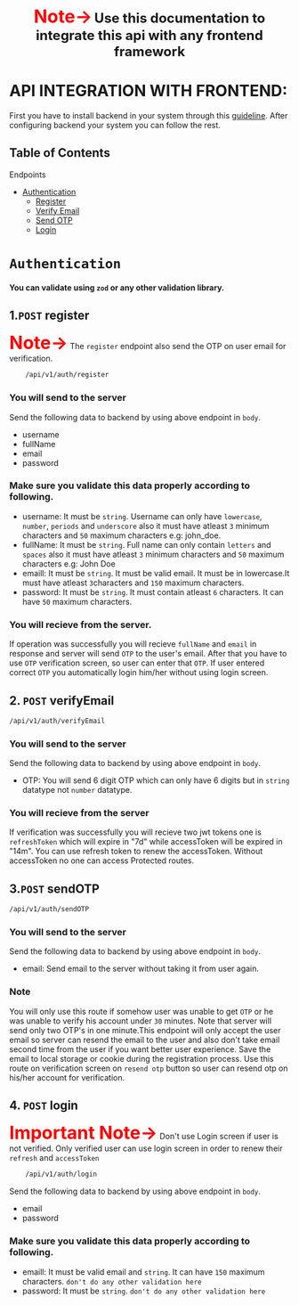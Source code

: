 <div style="text-align:center; margin:2rem 0;">
<span style="color:red; font-size:2rem; font-weight:bold;">Note-></span> <span style=" font-size:1.5rem; font-weight:bold;">Use this documentation to integrate this api with any frontend framework</span>
</div>

# API INTEGRATION WITH FRONTEND:

First you have to install backend in your system through this [guideline](/docs/api/api-development-guidelines.md). After configuring backend your system you can follow the rest.

## Table of Contents

Endpoints

- [Authentication](#authentication)
  - [Register](#1-post-register)
  - [Verify Email](#2-post-verifyemail)
  - [Send OTP](#3-post-sendOTP)
  - [Login](#4-post-login)

# `Authentication`

#### You can validate using `zod` or any other validation library.

## 1.`POST` register

<span style="color:red; font-size:2rem; font-weight:bold;">Note-></span> The <code>register</code> endpoint also send the OTP on user email for verification.

```bash
    /api/v1/auth/register
```

### You will send to the server

Send the following data to backend by using above endpoint in `body`.

- username
- fullName
- email
- password
  <br>

### Make sure you validate this data properly according to following.

- username: It must be `string`. Username can only have `lowercase`, `number`, `periods` and `underscore` also it must have atleast `3` minimum characters and `50` maximum characters e.g: john_doe.
- fullName: It must be `string`. Full name can only contain `letters` and `spaces` also it must have atleast `3` minimum characters and `50` maximum characters e.g: John Doe
- emaill: It must be `string`. It must be valid email. It must be in lowercase.It must have atleast `3`characters and `150` maximum characters.
- password: It must be `string`. It must contain atleast `6` characters. It can have `50` maximum characters.

### You will recieve from the server.

If operation was successfully you will recieve `fullName` and `email` in response and server will send `OTP` to the user's email. After that you have to
use `OTP` verification screen, so user can enter that `OTP`. If user entered correct `OTP` you automatically login him/her without using login screen.

## 2. `POST` verifyEmail

```bash
/api/v1/auth/verifyEmail
```

### You will send to the server

Send the following data to backend by using above endpoint in `body`.

- OTP: You will send 6 digit OTP which can only have 6 digits but in `string` datatype not `number` datatype.

### You will recieve from the server

If verification was successfully you will recieve two jwt tokens one is `refreshToken` which will expire in "7d" while accessToken will be expired in "14m". You can use refresh token to renew the accessToken. Without accessToken no one can access Protected routes.

## 3.`POST` sendOTP

```bash
/api/v1/auth/sendOTP
```

### You will send to the server

Send the following data to backend by using above endpoint in `body`.

- email: Send email to the server without taking it from user again.

### Note

You will only use this route if somehow user was unable to get `OTP` or he was unable to verify his account under `30` minutes. Note that server will send only two OTP's in one minute.This endpoint will only accept the user email so server can resend the email to the user and also don't take email second time from the user if you want better user experience. Save the email to local storage or cookie during the registration process.
Use this route on verification screen on `resend otp` button so user can resend otp on his/her account for verification.

## 4. `POST` login

<span style="color:red; font-size:2rem; font-weight:bold;">Important Note-></span> Don't use Login screen if user is not verified. Only verified user can use login screen in order to renew their `refresh` and `accessToken`

```bash
    /api/v1/auth/login
```

Send the following data to backend by using above endpoint in `body`.

- email
- password
  <br>

### Make sure you validate this data properly according to following.

- emaill: It must be valid email and `string`. It can have `150` maximum characters. `don't do any other validation here`
- password: It must be `string`. `don't do any other validation here`
